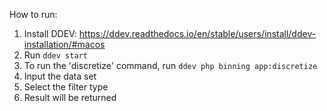 How to run:

1. Install DDEV: https://ddev.readthedocs.io/en/stable/users/install/ddev-installation/#macos
2. Run `ddev start`
3. To run the 'discretize' command, run `ddev php binning app:discretize`
4. Input the data set
5. Select the filter type
6. Result will be returned
